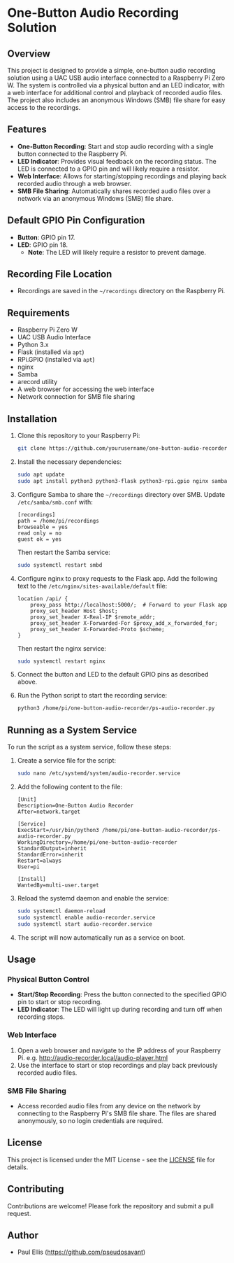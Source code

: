 # One-Button Audio Recording Solution

## Overview

This project is designed to provide a simple, one-button audio recording solution using a UAC USB audio interface connected to a Raspberry Pi Zero W. The system is controlled via a physical button and an LED indicator, with a web interface for additional control and playback of recorded audio files. The project also includes an anonymous Windows (SMB) file share for easy access to the recordings.

## Features

- **One-Button Recording**: Start and stop audio recording with a single button connected to the Raspberry Pi.
- **LED Indicator**: Provides visual feedback on the recording status. The LED is connected to a GPIO pin and will likely require a resistor.
- **Web Interface**: Allows for starting/stopping recordings and playing back recorded audio through a web browser.
- **SMB File Sharing**: Automatically shares recorded audio files over a network via an anonymous Windows (SMB) file share.

## Default GPIO Pin Configuration

- **Button**: GPIO pin 17.
- **LED**: GPIO pin 18.
  - **Note**: The LED will likely require a resistor to prevent damage.

## Recording File Location

- Recordings are saved in the `~/recordings` directory on the Raspberry Pi.

## Requirements

- Raspberry Pi Zero W
- UAC USB Audio Interface
- Python 3.x
- Flask (installed via `apt`)
- RPi.GPIO (installed via `apt`)
- nginx
- Samba
- arecord utility
- A web browser for accessing the web interface
- Network connection for SMB file sharing

## Installation

1. Clone this repository to your Raspberry Pi:
   ```sh
   git clone https://github.com/yourusername/one-button-audio-recorder.git
   ```

2. Install the necessary dependencies:
   ```sh
   sudo apt update
   sudo apt install python3 python3-flask python3-rpi.gpio nginx samba arecord
   ```

3. Configure Samba to share the `~/recordings` directory over SMB. Update `/etc/samba/smb.conf` with:
   ```
   [recordings]
   path = /home/pi/recordings
   browseable = yes
   read only = no
   guest ok = yes
   ```
   Then restart the Samba service:
   ```sh
   sudo systemctl restart smbd
   ```

4. Configure nginx to proxy requests to the Flask app. Add the following text to the `/etc/nginx/sites-available/default` file:
   ```
   location /api/ {
       proxy_pass http://localhost:5000/;  # Forward to your Flask app
       proxy_set_header Host $host;
       proxy_set_header X-Real-IP $remote_addr;
       proxy_set_header X-Forwarded-For $proxy_add_x_forwarded_for;
       proxy_set_header X-Forwarded-Proto $scheme;
   }
   ```
   Then restart the nginx service:
   ```sh
   sudo systemctl restart nginx
   ```

5. Connect the button and LED to the default GPIO pins as described above.

6. Run the Python script to start the recording service:
   ```sh
   python3 /home/pi/one-button-audio-recorder/ps-audio-recorder.py
   ```

## Running as a System Service

To run the script as a system service, follow these steps:

1. Create a service file for the script:
   ```sh
   sudo nano /etc/systemd/system/audio-recorder.service
   ```

2. Add the following content to the file:
   ```
   [Unit]
   Description=One-Button Audio Recorder
   After=network.target

   [Service]
   ExecStart=/usr/bin/python3 /home/pi/one-button-audio-recorder/ps-audio-recorder.py
   WorkingDirectory=/home/pi/one-button-audio-recorder
   StandardOutput=inherit
   StandardError=inherit
   Restart=always
   User=pi

   [Install]
   WantedBy=multi-user.target
   ```

3. Reload the systemd daemon and enable the service:
   ```sh
   sudo systemctl daemon-reload
   sudo systemctl enable audio-recorder.service
   sudo systemctl start audio-recorder.service
   ```

4. The script will now automatically run as a service on boot.

## Usage

### Physical Button Control

- **Start/Stop Recording**: Press the button connected to the specified GPIO pin to start or stop recording.
- **LED Indicator**: The LED will light up during recording and turn off when recording stops.

### Web Interface

1. Open a web browser and navigate to the IP address of your Raspberry Pi. e.g. http://audio-recorder.local/audio-player.html 
2. Use the interface to start or stop recordings and play back previously recorded audio files.

### SMB File Sharing

- Access recorded audio files from any device on the network by connecting to the Raspberry Pi's SMB file share. The files are shared anonymously, so no login credentials are required.

## License

This project is licensed under the MIT License - see the [LICENSE](LICENSE) file for details.

## Contributing

Contributions are welcome! Please fork the repository and submit a pull request.

## Author

- Paul Ellis (https://github.com/pseudosavant)